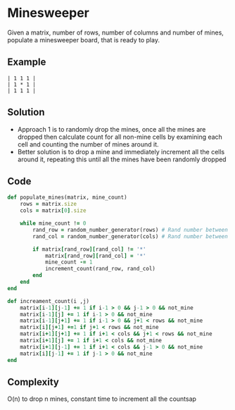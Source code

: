 # Minesweeper
Given a matrix, number of rows, number of columns and number of mines, populate a minesweeper board, that is ready to play.

## Example
```
| 1 1 1 |
| 1 * 1 |
| 1 1 1 |

```

## Solution
- Approach 1 is to randomly drop the mines, once all the mines are dropped then calculate count for
  all non-mine cells by examining each cell and counting the number of mines around it.
- Better solution is to drop a mine and immediately increment all the cells around it, repeating
  this until all the mines have been randomly dropped

## Code
```ruby
def populate_mines(matrix, mine_count)
    rows = matrix.size
    cols = matrix[0].size

    while mine_count != 0
        rand_row = random_number_generator(rows) # Rand number between 0..row
        rand_col = random_number_generator(cols) # Rand number between 0..col

        if matrix[rand_row][rand_col] != '*'
            matrix[rand_row][rand_col] = '*'
            mine_count -= 1
            increment_count(rand_row, rand_col)
        end
    end
end

def increament_count(i ,j)
    matrix[i-1][j-1] += 1 if i-1 > 0 && j-1 > 0 && not_mine
    matrix[i-1][j] += 1 if i-1 > 0 && not_mine
    matrix[i-1][j+1] += 1 if i-1 > 0 && j+1 < rows && not_mine
    matrix[i][j+1] +=1 if j+1 < rows && not_mine
    matrix[i+1][j+1] += 1 if i+1 < cols && j+1 < rows && not_mine
    matrix[i+1][j] += 1 if i+1 < cols && not_mine
    matrix[i+1][j-1] += 1 if i+1 < cols && j-1 > 0 && not_mine
    matrix[i][j-1] += 1 if j-1 > 0 && not_mine
end
```

## Complexity
O(n) to drop n mines, constant time to increment all the countsap
